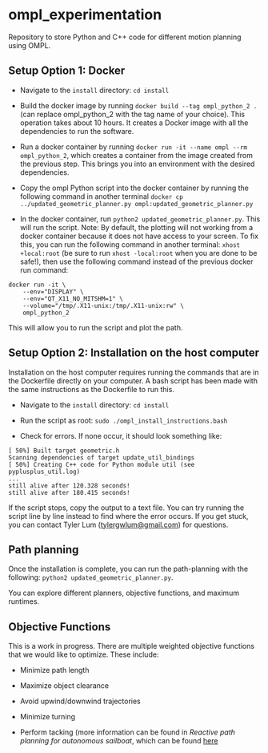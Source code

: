 # ompl_experimentation
Repository to store Python and C++ code for different motion planning using OMPL.

## Setup Option 1: Docker

* Navigate to the `install` directory: `cd install`

* Build the docker image by running `docker build --tag ompl_python_2 .` (can replace ompl_python_2 with the tag name of your choice). This operation takes about 10 hours. It creates a Docker image with all the dependencies to run the software.

* Run a docker container by running `docker run -it --name ompl --rm ompl_python_2`, which creates a container from the image created from the previous step. This brings you into an environment with the desired dependencies.

* Copy the ompl Python script into the docker container by running the following command in another terminal `docker cp ../updated_geometric_planner.py ompl:updated_geometric_planner.py`

* In the docker container, run `python2 updated_geometric_planner.py`. This will run the script. Note: By default, the plotting will not working from a docker container because it does not have access to your screen. To fix this, you can run the following command in another terminal: `xhost +local:root` (be sure to run `xhost -local:root` when you are done to be safe!), then use the following command instead of the previous docker run command:

```
docker run -it \
    --env="DISPLAY" \
    --env="QT_X11_NO_MITSHM=1" \
    --volume="/tmp/.X11-unix:/tmp/.X11-unix:rw" \
    ompl_python_2
```

This will allow you to run the script and plot the path.

## Setup Option 2: Installation on the host computer

Installation on the host computer requires running the commands that are in the Dockerfile directly on your computer. A bash script has been made with the same instructions as the Dockerfile to run this.

* Navigate to the `install` directory: `cd install`

* Run the script as root: `sudo ./ompl_install_instructions.bash`

* Check for errors. If none occur, it should look something like:

```
[ 50%] Built target geometric.h
Scanning dependencies of target update_util_bindings
[ 50%] Creating C++ code for Python module util (see pyplusplus_util.log)
...
still alive after 120.328 seconds!
still alive after 180.415 seconds!
```

If the script stops, copy the output to a text file. You can try running the script line by line instead to find where the error occurs. If you get stuck, you can contact Tyler Lum (tylergwlum@gmail.com) for questions. 

## Path planning

Once the installation is complete, you can run the path-planning with the following: `python2 updated_geometric_planner.py`.

You can explore different planners, objective functions, and maximum runtimes.

## Objective Functions

This is a work in progress. There are multiple weighted objective functions that we would like to optimize. These include:

* Minimize path length

* Maximize object clearance

* Avoid upwind/downwind trajectories

* Minimize turning

* Perform tacking (more information can be found in _Reactive path planning for autonomous sailboat_, which can be found [here](docs/Tacking_Paper.pdf.pdf)

